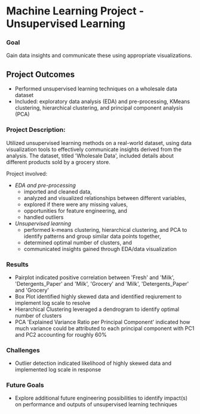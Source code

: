 # Machine Learning Project - Unsupervised Learning

### Goal
Gain data insights and communicate these using appropriate visualizations.

## Project Outcomes
- Performed unsupervised learning techniques on a wholesale data dataset
- Included: exploratory data analysis (EDA) and pre-processing, KMeans clustering, hierarchical clustering, and principal component analysis (PCA)

### Project Description:
Utilized unsupervised learning methods on a real-world dataset, using data visualization tools to effectively communicate insights derived from the analysis. The dataset, titled 'Wholesale Data', included details about different products sold by a grocery store.

Project involved:
-	*EDA and pre-processing*
    - imported and cleaned data, 
    - analyzed and visualized relationships between different variables, 
    - explored if there were any missing values, 
    - opportunities for feature engineering, and 
    - handled outliers
-	*Unsupervised learning*
    - performed k-means clustering, hierarchical clustering, and PCA to identify patterns and group similar data points together,
    - determined optimal number of clusters, and
    - communicated insights gained through EDA/data visualization

### Results 
- Pairplot indicated positive correlation between 'Fresh' and 'Milk', 'Detergents_Paper' and 'Milk', 'Grocery' and 'Milk', 'Detergents_Paper' and 'Grocery'
- Box Plot identified highly skewed data and identified reqiurement to implement log scale to resolve 
- Hierarchical Clustering leveraged a dendrogram to identify optimal number of clusters 
- PCA 'Explained Variance Ratio per Principal Component' indicated how much variance could be attributed to each principal component with PC1 and PC2 accounting for roughly 60% 

### Challenges
- Outlier detection indicated likelihood of highly skewed data and implemented log scale in response

### Future Goals
- Explore additional future engineering possibilities to identify impact(s) on performance and outputs of unsupervised learning techniques